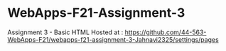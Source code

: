# WebApps-F21-Assignment-3
Assignment 3 - Basic HTML
Hosted at : https://github.com/44-563-WebApps-F21/webapps-f21-assignment-3-Jahnavi2325/settings/pages
